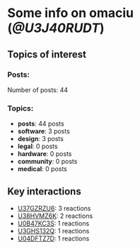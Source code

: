 # Some info on omaciu (_@U3J40RUDT_)


## Topics of interest

### Posts: 

Number of posts: 44

### Topics:

* __posts__: 44 posts
* __software__: 3 posts
* __design__: 3 posts
* __legal__: 0 posts
* __hardware__: 0 posts
* __community__: 0 posts
* __medical__: 0 posts

## Key interactions 

* [U37GZRZU6](./U37GZRZU6.md): 3 reactions
* [U38HVMZ6K](./U38HVMZ6K.md): 2 reactions
* [U0B47KC3S](./U0B47KC3S.md): 1 reactions
* [U3GHS132Q](./U3GHS132Q.md): 1 reactions
* [U04DFTZ7D](./U04DFTZ7D.md): 1 reactions
